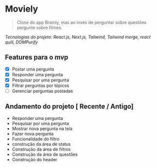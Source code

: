 # Moviely

> Clone do app Brainly, mas ao invés de perguntar sobre questões pergunte sobre filmes.

<i>Tecnologias do projeto: React.js, Next.js, Tailwind, Tailwind merge, react quill, DOMPurify</i>

## Features para o mvp

- [x] Postar uma pergunta
- [x] Responder uma pergunta
- [x] Pesquisar por uma pergunta
- [x] Filtrar perguntas por tópicos
- [ ] Gerenciar perguntas postadas

## Andamento do projeto [ Recente / Antigo]

<ul>
 <li>
    Responder uma pergunta
 </li>
 <li>
    Pesquisar por uma pergunta
 </li>
 <li>
    Mostrar nova pergunta na tela
  </li>
  <li>
    Fazer nova pergunta
  </li>
  <li>
    Funcionalidade do filtro
  </li>
  <li>
    construção da área de status
  </li>
  <li>
    Construção da área de filtros
  </li>
  <li>
    Construção da área de questões
  </li>
  <li>
    Construção do header
  </li>
</ul>
